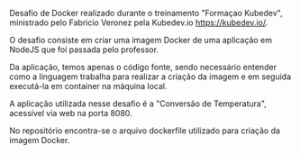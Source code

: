 Desafio de Docker realizado durante o treinamento "Formaçao Kubedev", ministrado pelo Fabricio Veronez pela Kubedev.io <https://kubedev.io/>.

O desafio consiste em criar uma imagem Docker de uma aplicação em NodeJS que foi passada pelo professor. 

Da aplicação, temos apenas o código fonte, sendo necessário entender como a linguagem trabalha para realizar a criação da imagem e em seguida executá-la em container na máquina local.

A aplicação utilizada nesse desafio é a "Conversão de Temperatura", acessível via web na porta 8080.

No repositório encontra-se o arquivo dockerfile utilizado para criação da imagem Docker.